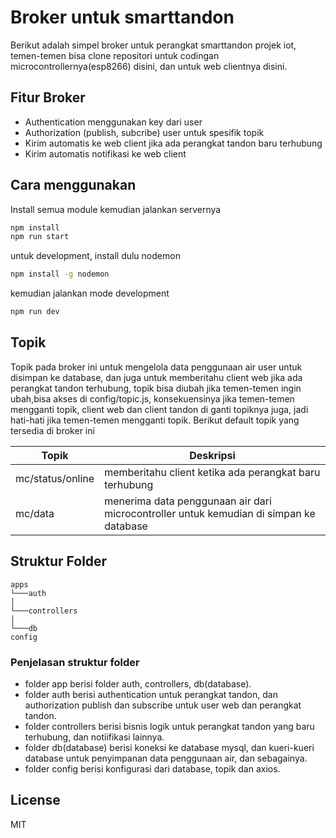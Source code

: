 # Broker untuk smarttandon

Berikut adalah simpel broker untuk perangkat smarttandon projek iot, temen-temen bisa clone repositori untuk codingan microcontrollernya(esp8266) disini, dan untuk web clientnya disini.

## Fitur Broker

- Authentication menggunakan key dari user
- Authorization (publish, subcribe) user untuk spesifik topik
- Kirim automatis ke web client jika ada perangkat tandon baru terhubung
- Kirim automatis notifikasi ke web client

## Cara menggunakan
Install semua module kemudian jalankan servernya

```sh
npm install
npm run start
```

untuk development, install dulu nodemon

```sh
npm install -g nodemon
```

kemudian jalankan mode development 

```sh
npm run dev
```

## Topik 

Topik pada broker ini untuk mengelola data penggunaan air user untuk disimpan ke database, dan juga untuk memberitahu client web jika ada perangkat tandon terhubung, topik bisa diubah jika temen-temen ingin ubah,bisa akses di config/topic.js, konsekuensinya jika temen-temen mengganti topik, client web dan client tandon di ganti topiknya juga, jadi hati-hati jika temen-temen mengganti topik. Berikut default topik yang tersedia di broker ini

| Topik | Deskripsi |
| ------ | ------ |
| mc/status/online | memberitahu client ketika ada perangkat baru terhubung |
| mc/data | menerima data penggunaan air dari microcontroller untuk kemudian di simpan ke database  |


## Struktur Folder

```
apps
└───auth
│             
└───controllers
│
└───db
config
```

### Penjelasan struktur folder
- folder app berisi folder auth, controllers, db(database).
- folder auth berisi authentication untuk perangkat tandon, dan authorization publish dan subscribe untuk user web dan perangkat tandon.
- folder controllers berisi bisnis logik untuk perangkat tandon yang baru terhubung, dan notiifikasi lainnya.
- folder db(database) berisi koneksi ke database mysql, dan kueri-kueri database untuk penyimpanan data penggunaan air, dan sebagainya.
- folder config berisi konfigurasi dari database, topik dan axios.


## License

MIT
